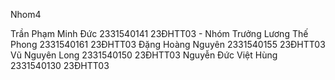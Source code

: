 Nhom4


Trần Phạm Minh Đức	2331540141	23ĐHTT03 - Nhóm Trưởng
Lương Thế Phong	2331540161	23ĐHTT03
Đặng Hoàng Nguyên	2331540155	23ĐHTT03
Vũ Nguyên Long	2331540150	23ĐHTT03
Nguyễn Đức Việt Hùng	2331540130	23ĐHTT03
